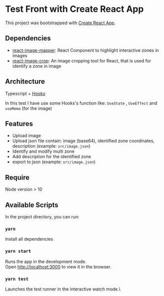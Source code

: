 # Test Front with Create React App

This project was bootstrapped with [Create React App](https://github.com/facebook/create-react-app).

## Dependencies
- [react-image-mapper](https://www.npmjs.com/package/react-image-mapper): React Component to highlight interactive zones in images
- [react-image-crop](https://www.npmjs.com/package/react-image-crop): An image cropping tool for React, that is used for identify a zone in image

## Architecture
Typescript + [Hooks](https://reactjs.org/docs/hooks-intro.html)

In this test I have use some Hooks's function like: `UseState` , `UseEffect` and `useMemo` (for the image)

## Features

- Upload image
- Upload json file contain: image (base64), identified zone coordinates, description (example: `src/image.json`)
- Identify and modify multi zone
- Add description for the identified zone
- export to json (example: `src/image.json`)

## Require

Node version > 10
## Available Scripts

In the project directory, you can run:

### `yarn`

Install all dependencies
### `yarn start`

Runs the app in the development mode.\
Open [http://localhost:3000](http://localhost:3000) to view it in the browser.

### `yarn test`

Launches the test runner in the interactive watch mode.\
